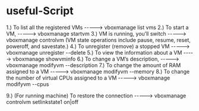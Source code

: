 # useful-Script

1.) To list all the registered VMs                             -----> vboxmanage list vms
2.) To start a VM,                                             -----> vboxmanage startvm <name or UUID>
3.) VM is running, you’ll switch                               -----> vboxmanage controlvm <subcommand>(VM state operations include pause, resume, reset, poweroff, and savestate.)
4.) To unregister (remove) a stopped VM                        -----> vboxmanage unregister <name or UUID>  --delete
5.) To view the information about a VM                         -----> vboxmanage showvminfo <name or UUID>
6.) To change a VM’s description,                              -----> vboxmanage modifyvm <name or UUID> --description <new description>
7.) To change the amount of RAM assigned to a VM               -----> vboxmanage modifyvm <name or UUID> --memory <RAM in MB>
8.) To change the number of virtual CPUs assigned to a VM      -----> vboxmanage modifyvm <name or UUID> --cpus <number>

9.) (For running machine) 
To restore the connection                                      -----> vboxmanage controlvm <name or UUID> setlinkstate1 on|off
